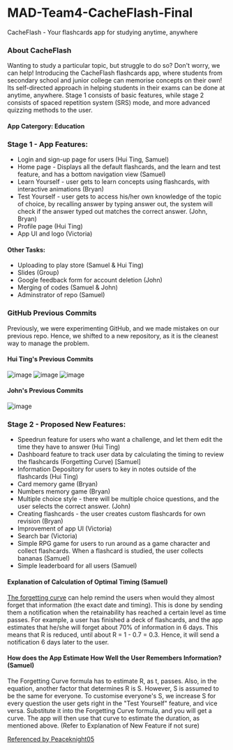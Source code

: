 # MAD-Team4-CacheFlash-Final
CacheFlash - Your flashcards app for studying anytime, anywhere
### About CacheFlash
Wanting to study a particular topic, but struggle to do so? Don't worry, we can help! Introducing the CacheFlash flashcards app, where students from secondary school and junior college can memorise concepts on their own! Its self-directed approach in helping students in their exams can be done at anytime, anywhere. Stage 1 consists of basic features, while stage 2 consists of spaced repetition system (SRS) mode, and more advanced quizzing methods to the user.

#### App Catergory: Education
### Stage 1 - App Features:
- Login and sign-up page for users (Hui Ting, Samuel)
- Home page - Displays all the default flashcards, and the learn and test feature, and has a bottom navigation view (Samuel)
- Learn Yourself - user gets to learn concepts using flashcards, with interactive animations (Bryan)
- Test Yourself - user gets to access his/her own knowledge of the topic of choice, by recalling answer by typing answer out, the system will check if the answer typed out matches the correct answer. (John, Bryan)
- Profile page (Hui Ting)
- App UI and logo (Victoria)

#### Other Tasks:
- Uploading to play store (Samuel & Hui Ting)
- Slides (Group)
- Google feedback form for account deletion (John)
- Merging of codes (Samuel & John)
- Adminstrator of repo (Samuel)

### GitHub Previous Commits
Previously, we were experimenting GitHub, and we made mistakes on our previous repo. Hence, we shifted to a new repository, as it is the cleanest way to manage the problem. 
#### Hui Ting's Previous Commits
![image](https://github.com/MAD2023-Team4/MAD-Team4-CacheFlash-Final/assets/133575569/37539aa9-cc7f-45c8-939c-137c6b49fa86)
![image](https://github.com/MAD2023-Team4/MAD-Team4-CacheFlash-Final/assets/133575569/0af23221-f998-4262-9dc1-2cce2ff6c236)
![image](https://github.com/MAD2023-Team4/MAD-Team4-CacheFlash-Final/assets/133575569/7ee4983c-2ef6-4dd8-ae46-675e5bf1bef3)

#### John's Previous Commits
![image](https://github.com/MAD2023-Team4/MAD-Team4-CacheFlash-Final/assets/133575569/62cdd0f3-6e76-442b-833f-5cd0ad4020f4)


### Stage 2 - Proposed New Features:
 -  Speedrun feature for users who want a challenge, and let them edit the time they have to answer (Hui Ting)
 -  Dashboard feature to track user data by calculating the timing to review the flashcards (Forgetting Curve) [Samuel]
 -  Information Depository for users to key in notes outside of the flashcards (Hui Ting)
 -  Card memory game (Bryan)
 -  Numbers memory game (Bryan)
 -  Multiple choice style - there will be multiple choice questions, and the user selects the correct answer. (John)
 -  Creating flashcards - the user creates custom flashcards for own revision (Bryan)
 -  Improvement of app UI (Victoria)
 -  Search bar (Victoria)
 -  Simple RPG game for users to run around as a game character and collect flashcards. When a flashcard is studied, the user collects bananas (Samuel)
 -  Simple leaderboard for all users (Samuel)
 
 #### Explanation of Calculation of Optimal Timing (Samuel)
 [The forgetting curve](https://en.wikipedia.org/wiki/Forgetting_curve) can help remind the users when would they almost forget that information (the exact date and timing). This is done by sending them a notification when the retainability has reached a certain level as time passes. For example, a user has finished a deck of flashcards, and the app estimates that he/she will forget about 70% of information in 6 days. This means that R is reduced, until about R = 1 - 0.7 = 0.3. Hence, it will send a notification 6 days later to the user.

 #### How does the App Estimate How Well the User Remembers Information? (Samuel)
 The Forgetting Curve formula has to estimate R, as t, passes. Also, in the equation, another factor that determines R is S. However, S is assumed to be the same for everyone. To customise everyone's S, we increase S for every question the user gets right in the "Test Yourself" feature, and vice versa. Substitute it into the Forgetting Curve formula, and you will get a curve. The app will then use that curve to estimate the duration, as mentioned above. (Refer to Explanation of New Feature if not sure)

[Referenced by Peaceknight05](https://github.com/peaceknight05/Pentagone)
